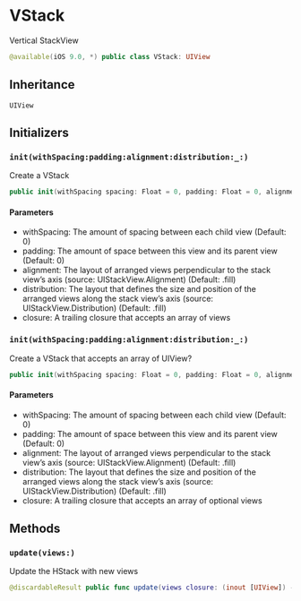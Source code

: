 # VStack

Vertical StackView

``` swift
@available(iOS 9.0, *) public class VStack: UIView
```

## Inheritance

`UIView`

## Initializers

### `init(withSpacing:padding:alignment:distribution:_:)`

Create a VStack

``` swift
public init(withSpacing spacing: Float = 0, padding: Float = 0, alignment: UIStackView.Alignment = .fill, distribution: UIStackView.Distribution = .fill, _ closure: () -> [UIView])
```

#### Parameters

  - withSpacing: The amount of spacing between each child view (Default: 0)
  - padding: The amount of space between this view and its parent view (Default: 0)
  - alignment: The layout of arranged views perpendicular to the stack view’s axis (source: UIStackView.Alignment) (Default: .fill)
  - distribution: The layout that defines the size and position of the arranged views along the stack view’s axis (source: UIStackView.Distribution) (Default: .fill)
  - closure: A trailing closure that accepts an array of views

### `init(withSpacing:padding:alignment:distribution:_:)`

Create a VStack that accepts an array of UIView?

``` swift
public init(withSpacing spacing: Float = 0, padding: Float = 0, alignment: UIStackView.Alignment = .fill, distribution: UIStackView.Distribution = .fill, _ closure: () -> [UIView?])
```

#### Parameters

  - withSpacing: The amount of spacing between each child view (Default: 0)
  - padding: The amount of space between this view and its parent view (Default: 0)
  - alignment: The layout of arranged views perpendicular to the stack view’s axis (source: UIStackView.Alignment) (Default: .fill)
  - distribution: The layout that defines the size and position of the arranged views along the stack view’s axis (source: UIStackView.Distribution) (Default: .fill)
  - closure: A trailing closure that accepts an array of optional views

## Methods

### `update(views:)`

Update the HStack with new views

``` swift
@discardableResult public func update(views closure: (inout [UIView]) -> Void) -> Self
```
